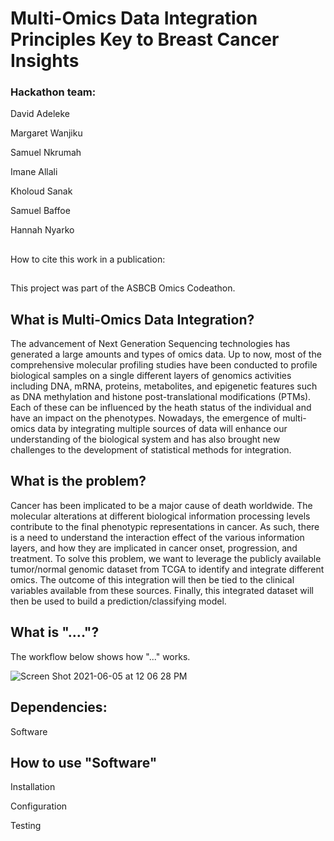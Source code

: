# Multi-Omics Data Integration Principles Key to Breast Cancer Insights 

### Hackathon team:

David Adeleke

Margaret Wanjiku

Samuel Nkrumah

Imane Allali

Kholoud Sanak

Samuel Baffoe

Hannah Nyarko

##

How to cite this work in a publication: 

##

This project was part of the ASBCB Omics Codeathon.

##
## What is Multi-Omics Data Integration?

The advancement of Next Generation Sequencing technologies has generated a large amounts and types of omics data. Up to now, most of the comprehensive molecular profiling studies have been conducted to profile biological samples on a single different layers of genomics activities including DNA, mRNA, proteins, metabolites, and epigenetic features such as DNA methylation and histone post-translational modifications (PTMs). Each of these can be influenced by the heath status of the individual and have an impact on the phenotypes. Nowadays, the emergence of multi-omics data by integrating multiple sources of data will enhance our understanding of the biological system and has also brought new challenges to the development of statistical methods for integration. 

##

## What is the problem?

Cancer has been implicated to be a major cause of death worldwide. The molecular alterations at different biological information processing levels contribute to the final phenotypic representations in cancer. As such, there is a need to understand the interaction effect of the various information layers, and how they are implicated in cancer onset, progression, and treatment. To solve this problem, we want to leverage the publicly available tumor/normal genomic dataset from TCGA to identify and integrate different omics. The outcome of this integration will then be tied to the clinical variables available from these sources. Finally, this integrated dataset will then be used to build a prediction/classifying  model.

##

## What is "...."?


The workflow below shows how "..." works.

![Screen Shot 2021-06-05 at 12 06 28 PM](https://user-images.githubusercontent.com/37585099/120889760-8772b380-c5f6-11eb-906a-c59e3acedd6b.png)

## Dependencies:

Software


## How to use "Software"

Installation

Configuration

Testing
